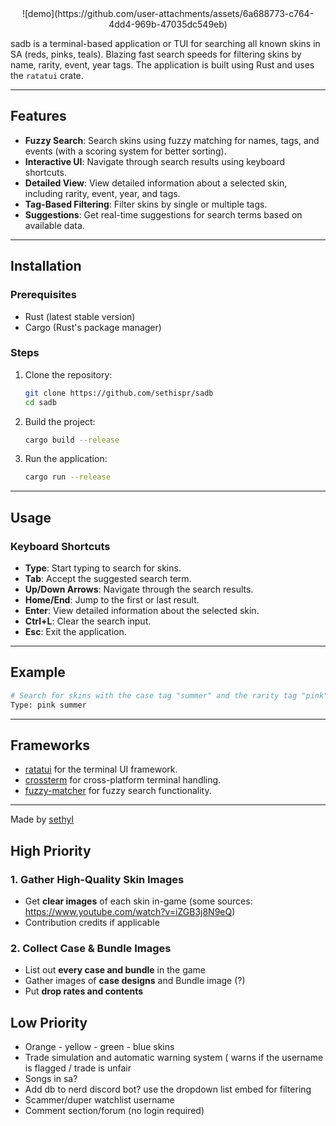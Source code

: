 <div align="center">
   ![demo](https://github.com/user-attachments/assets/6a688773-c764-4dd4-969b-47035dc549eb)
</div>

sadb is a terminal-based application or TUI for searching all known skins in SA (reds, pinks, teals). Blazing fast search speeds for filtering skins by name, rarity, event, year tags. The application is built using Rust and uses the `ratatui` crate.

---

## Features

- **Fuzzy Search**: Search skins using fuzzy matching for names, tags, and events (with a scoring system for better sorting).
- **Interactive UI**: Navigate through search results using keyboard shortcuts.
- **Detailed View**: View detailed information about a selected skin, including rarity, event, year, and tags.
- **Tag-Based Filtering**: Filter skins by single or multiple tags.
- **Suggestions**: Get real-time suggestions for search terms based on available data.

---

## Installation

### Prerequisites

- Rust (latest stable version)
- Cargo (Rust's package manager)

### Steps

1. Clone the repository:
   ```bash
   git clone https://github.com/sethispr/sadb
   cd sadb
   ```

2. Build the project:
   ```bash
   cargo build --release
   ```

3. Run the application:
   ```bash
   cargo run --release
   ```

---

## Usage

### Keyboard Shortcuts

- **Type**: Start typing to search for skins.
- **Tab**: Accept the suggested search term.
- **Up/Down Arrows**: Navigate through the search results.
- **Home/End**: Jump to the first or last result.
- **Enter**: View detailed information about the selected skin.
- **Ctrl+L**: Clear the search input.
- **Esc**: Exit the application.

---

## Example

```bash
# Search for skins with the case tag "summer" and the rarity tag "pink"
Type: pink summer
```

---

## Frameworks

- [ratatui](https://github.com/tui-rs-revival/ratatui) for the terminal UI framework.
- [crossterm](https://github.com/crossterm-rs/crossterm) for cross-platform terminal handling.
- [fuzzy-matcher](https://github.com/lotabout/fuzzy-matcher) for fuzzy search functionality.

---

Made by [sethyl](https://github.com/sethispr)

## High Priority

### 1. Gather High-Quality Skin Images
- Get **clear images** of each skin in-game (some sources: https://www.youtube.com/watch?v=iZGB3j8N9eQ)
- Contribution credits if applicable

### 2. Collect Case & Bundle Images
- List out **every case and bundle** in the game
- Gather images of **case designs** and Bundle image (?)
- Put **drop rates and contents** 

## Low Priority
- Orange - yellow - green - blue skins
- Trade simulation and automatic warning system ( warns if the username is flagged / trade is unfair
- Songs in sa?
- Add db to nerd discord bot? use the dropdown list embed for filtering
- Scammer/duper watchlist username
- Comment section/forum (no login required)
  
